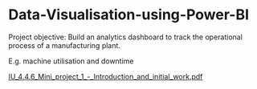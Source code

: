 # Data-Visualisation-using-Power-BI
Project objective: Build an analytics dashboard to track the operational process of a manufacturing plant.

E.g. machine utilisation and downtime

[IU_4.4.6_Mini_project_1_-_Introduction_and_initial_work.pdf](https://github.com/juliustan22/Data-Visualisation-using-Power-BI/files/7060207/IU_4.4.6_Mini_project_1_-_Introduction_and_initial_work.pdf)
